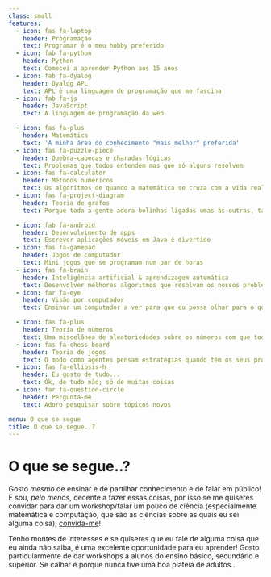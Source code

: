 ```yaml
---
class: small
features:
  - icon: fas fa-laptop
    header: Programação
    text: Programar é o meu hobby preferido
  - icon: fab fa-python
    header: Python
    text: Comecei a aprender Python aos 15 anos
  - icon: fab fa-dyalog
    header: Dyalog APL
    text: APL é uma linguagem de programação que me fascina
  - icon: fab fa-js
    header: JavaScript
    text: A linguagem de programação da web

  - icon: fas fa-plus
    header: Matemática
    text: 'A minha área do conhecimento "mais melhor" preferida' 
  - icon: fas fa-puzzle-piece
    header: Quebra-cabeças e charadas lógicas
    text: Problemas que todos entendem mas que só alguns resolvem
  - icon: fas fa-calculator
    header: Métodos numéricos
    text: Os algoritmos de quando a matemática se cruza com a vida real
  - icon: fas fa-project-diagram
    header: Teoria de grafos
    text: Porque toda a gente adora bolinhas ligadas umas às outras, tal como eu

  - icon: fab fa-android
    header: Desenvolvimento de apps
    text: Escrever aplicações móveis em Java é divertido
  - icon: fas fa-gamepad
    header: Jogos de computador
    text: Mini jogos que se programam num par de horas
  - icon: fas fa-brain
    header: Inteligência artificial & aprendizagem automática
    text: Desenvolver melhores algoritmos que resolvam os nossos problemas
  - icon: far fa-eye
    header: Visão por computador
    text: Ensinar um computador a ver para que eu possa olhar para o que mais interessa

  - icon: fas fa-plus
    header: Teoria de números
    text: Uma miscelânea de aleatoriedades sobre os números com que todos lidam
  - icon: fas fa-chess-board
    header: Teoria de jogos
    text: O modo como agentes pensam estratégias quando têm os seus próprios objetivos
  - icon: fas fa-ellipsis-h
    header: Eu gosto de tudo...
    text: Ok, de tudo não; só de muitas coisas
  - icon: far fa-question-circle
    header: Pergunta-me
    text: Adoro pesquisar sobre tópicos novos

menu: O que se segue
title: O que se segue..?
---
```


# O que se segue..?

Gosto _mesmo_ de ensinar e de partilhar conhecimento e de falar em público! E sou, _pelo menos_, decente a fazer essas coisas, por isso se me quiseres convidar para dar um workshop/falar um pouco de ciência (especialmente matemática e computação, que são as ciências sobre as quais eu sei alguma coisa), [convida-me](mailto:mathspp@mathspp.com)!

Tenho montes de interesses e se quiseres que eu fale de alguma coisa que eu ainda não saiba, é uma excelente oportunidade para eu aprender! Gosto particularmente de dar workshops a alunos do ensino básico, secundário e superior. Se calhar é porque nunca tive uma boa plateia de adultos...
